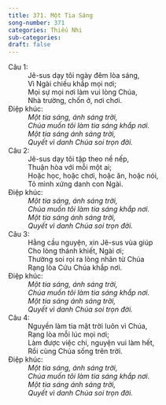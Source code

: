 ```yaml
---
title: 371. Một Tia Sáng
song-number: 371
categories: Thiếu Nhi
sub-categories: 
draft: false
---
```

<dl><dt>Câu 1:</dt><dd data-verse="1">Jê-sus dạy tôi ngày đêm lòa sáng, <br/>Vì Ngài chiếu khắp mọi nơi; <br/>Mọi sự mọi nơi làm vui lòng Chúa, <br/>Nhà trường, chốn ở, nơi chơi. </dd><dt>Điệp khúc:</dt><dd data-chorus="1"><em>Một tia sáng, ánh sáng trời, <br/>Chúa muốn tôi làm tia sáng khắp nơi. <br/>Một tia sáng ánh sáng trời, <br/>Quyết vì danh Chúa soi trọn đời. </em></dd><dt>Câu 2:</dt><dd data-verse="2">Jê-sus dạy tôi tập theo nề nếp, <br/>Thuận hòa với mỗi một ai; <br/>Hoặc học, hoặc chơi, hoặc ăn, hoặc nói, <br/>Tỏ mình xứng danh con Ngài. </dd><dt>Điệp khúc:</dt><dd data-chorus="1"><em>Một tia sáng, ánh sáng trời, <br/>Chúa muốn tôi làm tia sáng khắp nơi. <br/>Một tia sáng ánh sáng trời, <br/>Quyết vì danh Chúa soi trọn đời. </em></dd><dt>Câu 3:</dt><dd data-verse="3">Hằng cầu nguyện, xin Jê-sus vùa giúp <br/>Cho lòng thánh khiết, Ngài ơi; <br/>Thường soi rọi ra lòng nhân từ Chúa <br/>Rạng lòa Cứu Chúa khắp nơi. </dd><dt>Điệp khúc:</dt><dd data-chorus="1"><em>Một tia sáng, ánh sáng trời, <br/>Chúa muốn tôi làm tia sáng khắp nơi. <br/>Một tia sáng ánh sáng trời, <br/>Quyết vì danh Chúa soi trọn đời. </em></dd><dt>Câu 4:</dt><dd data-verse="4">Nguyền làm tia mặt trời luôn vì Chúa, <br/>Rạng lòa mỗi lúc mọi nơi; <br/>Làm được việc chi, nguyện vui làm hết, <br/>Rồi cùng Chúa sống trên trời. </dd><dt>Điệp khúc:</dt><dd data-chorus="1"><em>Một tia sáng, ánh sáng trời, <br/>Chúa muốn tôi làm tia sáng khắp nơi. <br/>Một tia sáng ánh sáng trời, <br/>Quyết vì danh Chúa soi trọn đời. </em></dd></dl>